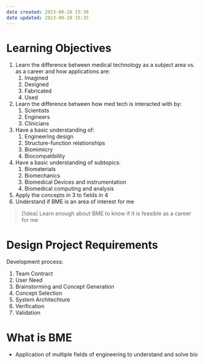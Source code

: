 ```yaml
---
date created: 2023-08-28 15:30
date updated: 2023-08-28 15:35
---
```


# Learning Objectives

1. Learn the difference between medical technology as a subject area vs. as a career and how applications are:
   1. Imagined
   2. Designed
   3. Fabricated
   4. Used
2. Learn the difference between how med tech is interacted with by:
   1. Scientists
   2. Engineers
   3. Clinicians
3. Have a basic understanding of:
   1. Engineering design
   2. Structure-function relationships
   3. Biomimicry
   4. Biocompatibility
4. Have a basic understanding of subtopics:
   1. Biomaterials
   2. Biomechanics
   3. Biomedical Devices and instrumentation
   4. Biomedical computing and analysis
5. Apply the concepts in 3 to fields in 4
6. Understand if BME is an area of interest for me

> [!idea]
> Learn enough about BME to know if it is feasible as a career for me

# Design Project Requirements
Development process:
1. Team Contract
2. User Need
3. Brainstorming and Concept Generation
4. Concept Selection
5. System Architechture
6. Verification
7. Validation

# What is BME
- Application of multiple fields of engineering to understand and solve bio